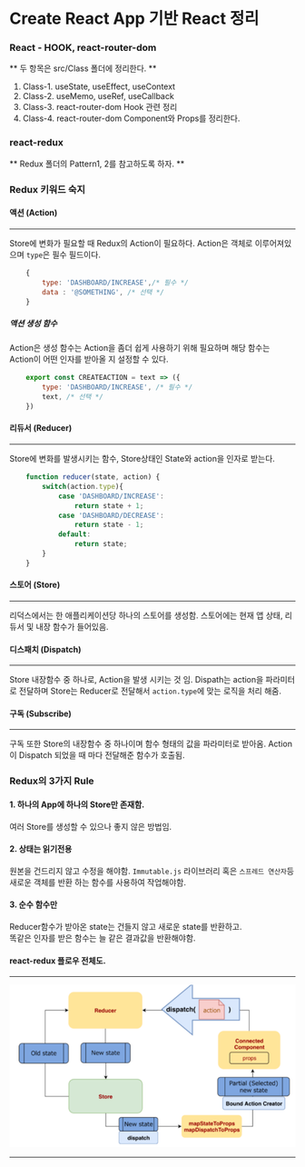 # Create React App 기반 React 정리

### React - HOOK, react-router-dom
** 두 항목은 src/Class 폴더에 정리한다. **
1. Class-1. useState, useEffect, useContext
2. Class-2. useMemo, useRef, useCallback
3. Class-3. react-router-dom Hook 관련 정리
4. Class-4. react-router-dom Component와 Props를 정리한다.


### react-redux 
** Redux 폴더의 Pattern1, 2를 참고하도록 하자. **

### Redux 키워드 숙지
#### 액션 (Action)
- - -
Store에 변화가 필요할 때 Redux의 Action이 필요하다.
Action은 객체로 이루어져있으며 `type`은 필수 필드이다.
```javascript
    {
        type: 'DASHBOARD/INCREASE',/* 필수 */ 
        data : '@SOMETHING', /* 선택 */
    }
```

##### 액션 생성 함수
Action은 생성 함수는 Action을 좀더 쉽게 사용하기 위해 필요하며 해당 함수는 Action이 어떤 인자를 받아올 지 설정할 수 있다.
```javascript
    export const CREATEACTION = text => ({
        type: 'DASHBOARD/INCREASE', /* 필수 */
        text, /* 선택 */
    })
```


#### 리듀서 (Reducer)
- - -
Store에 변화를 발생시키는 함수, Store상태인 State와 action을 인자로 받는다.
```javascript
    function reducer(state, action) {
        switch(action.type){
            case 'DASHBOARD/INCREASE':
                return state + 1;
            case 'DASHBOARD/DECREASE':
                return state - 1;
            default:
                return state;
        }
    }
```

#### 스토어 (Store)
- - -
리덕스에서는 한 애플리케이션당 하나의 스토어를 생성함. 스토어에는 현재 앱 상태, 리듀서 및 내장 함수가 들어있음.

#### 디스패치 (Dispatch)
- - -
Store 내장함수 중 하나로, Action을 발생 시키는 것 임. Dispath는 action을 파라미터로 전달하며
Store는 Reducer로 전달해서 `action.type`에 맞는 로직을 처리 해줌.

#### 구독 (Subscribe)
- - -
구독 또한 Store의 내장함수 중 하나이며 함수 형태의 값을 파라미터로 받아옴.
Action이 Dispatch 되었을 때 마다 전달해준 함수가 호출됨.

### Redux의 3가지 Rule

#### 1. 하나의 App에 하나의 Store만 존재함.
여러 Store를 생성할 수 있으나 좋지 않은 방법임.
#### 2. 상태는 읽기전용
원본을 건드리지 않고 수정을 해야함. `Immutable.js` 라이브러리 혹은 `스프레드 연산자`등 새로운 객체를 반환 하는 함수를 사용하여 작업해야함.
#### 3. 순수 함수만
Reducer함수가 받아온 state는 건들지 않고 새로운 state를 반환하고.   
똑같은 인자를 받은 함수는 늘 같은 결과값을 반환해야함.



#### react-redux 플로우 전체도.
- - -
![이미지](./picture/react-redux.PNG)
- - -



 